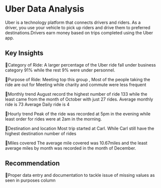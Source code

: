 # Uber Data Analysis
Uber is a technology platform that connects drivers and riders. As a driver, you use your vehicle to pick up riders and drive them to preferred destinations.Drivers earn money based on trips completed using the Uber app.

## Key Insights

📌Category of Ride:
A larger percentage of the Uber ride fall under business category 91% while the rest 9% were under personnel.

📌Purpose of Ride:
Meeting top this group , Most of the people taking the ride are out for Meeting while charity and commute were less frequent 

📌Monthly trend 
August record the highest number of ride 133 while the least came from the month of October with just 27 rides.
Average monthly ride is 73 
Average Daily ride is 4

📌Hourly trend
Peak of the ride was recorded at 5pm in the evening while least order for rides were at 2am in the morning.

📌Destination and location 
Most trip started at Carl.
While Carl still have the highest destination number of rides

📌Miles covered
The average mile covered was 10.67miles and the least average miles by month was recorded in the month of December.

## Recommendation 
📍Proper data entry and documentation to tackle issue of missing values as seen in purposes column
